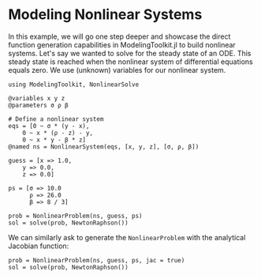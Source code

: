 # Modeling Nonlinear Systems

In this example, we will go one step deeper and showcase the direct function
generation capabilities in ModelingToolkit.jl to build nonlinear systems.
Let's say we wanted to solve for the steady state of an ODE. This steady state
is reached when the nonlinear system of differential equations equals zero.
We use (unknown) variables for our nonlinear system.

```@example nonlinear
using ModelingToolkit, NonlinearSolve

@variables x y z
@parameters σ ρ β

# Define a nonlinear system
eqs = [0 ~ σ * (y - x),
    0 ~ x * (ρ - z) - y,
    0 ~ x * y - β * z]
@named ns = NonlinearSystem(eqs, [x, y, z], [σ, ρ, β])

guess = [x => 1.0,
    y => 0.0,
    z => 0.0]

ps = [σ => 10.0
      ρ => 26.0
      β => 8 / 3]

prob = NonlinearProblem(ns, guess, ps)
sol = solve(prob, NewtonRaphson())
```

We can similarly ask to generate the `NonlinearProblem` with the analytical
Jacobian function:

```@example nonlinear
prob = NonlinearProblem(ns, guess, ps, jac = true)
sol = solve(prob, NewtonRaphson())
```
